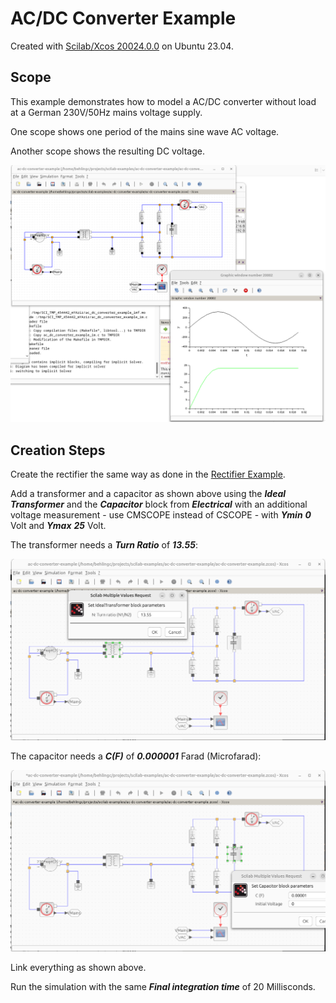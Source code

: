 # AC/DC Converter Example

Created with [Scilab/Xcos 20024.0.0](https://www.scilab.org/download/2024.0.0/scilab-2024.0.0.bin.x86_64-linux-gnu.tar.xz) on Ubuntu 23.04.


## Scope

This example demonstrates how to model a AC/DC converter without load at a German 230V/50Hz
mains voltage supply.

One scope shows one period of the mains sine wave AC voltage.

Another scope shows the resulting DC voltage. 

![AC/DC Converter Example](./images/ac-dc-converter-example_1.png)

## Creation Steps

Create the rectifier the same way as done in the [Rectifier Example](../rectifier-example/README.md).

Add a transformer and a capacitor as shown above using the ***Ideal Transformer*** and the ***Capacitor*** block from ***Electrical*** with
an additional voltage measurement - use CMSCOPE instead of CSCOPE - with ***Ymin*** ***0*** Volt and ***Ymax*** ***25*** Volt.

The transformer needs a ***Turn Ratio*** of ***13.55***:

![AC/DC Converter Example](./images/ac-dc-converter-example_2.png)

The capacitor needs a ***C(F)*** of ***0.000001*** Farad (Microfarad):

![AC/DC Converter Example](./images/ac-dc-converter-example_3.png)

Link everything as shown above.

Run the simulation with the same ***Final integration time*** of 20 Millisconds.

